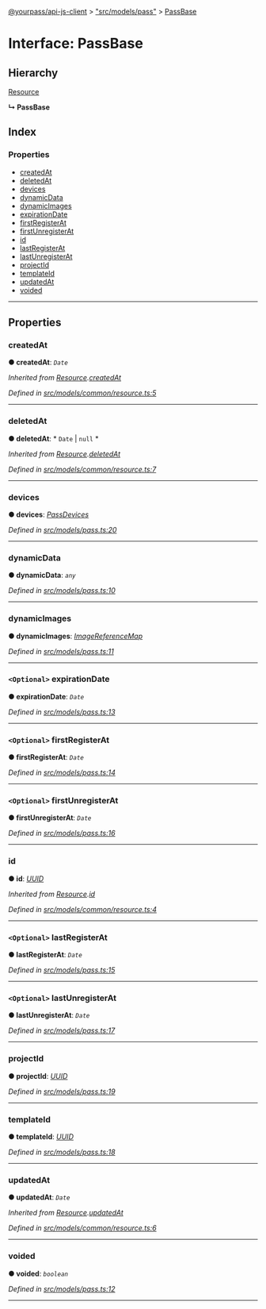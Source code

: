 [@yourpass/api-js-client](../README.md) > ["src/models/pass"](../modules/_src_models_pass_.md) > [PassBase](../interfaces/_src_models_pass_.passbase.md)

# Interface: PassBase

## Hierarchy

 [Resource](_src_models_common_resource_.resource.md)

**↳ PassBase**

## Index

### Properties

* [createdAt](_src_models_pass_.passbase.md#createdat)
* [deletedAt](_src_models_pass_.passbase.md#deletedat)
* [devices](_src_models_pass_.passbase.md#devices)
* [dynamicData](_src_models_pass_.passbase.md#dynamicdata)
* [dynamicImages](_src_models_pass_.passbase.md#dynamicimages)
* [expirationDate](_src_models_pass_.passbase.md#expirationdate)
* [firstRegisterAt](_src_models_pass_.passbase.md#firstregisterat)
* [firstUnregisterAt](_src_models_pass_.passbase.md#firstunregisterat)
* [id](_src_models_pass_.passbase.md#id)
* [lastRegisterAt](_src_models_pass_.passbase.md#lastregisterat)
* [lastUnregisterAt](_src_models_pass_.passbase.md#lastunregisterat)
* [projectId](_src_models_pass_.passbase.md#projectid)
* [templateId](_src_models_pass_.passbase.md#templateid)
* [updatedAt](_src_models_pass_.passbase.md#updatedat)
* [voided](_src_models_pass_.passbase.md#voided)

---

## Properties

<a id="createdat"></a>

###  createdAt

**● createdAt**: *`Date`*

*Inherited from [Resource](_src_models_common_resource_.resource.md).[createdAt](_src_models_common_resource_.resource.md#createdat)*

*Defined in [src/models/common/resource.ts:5](https://github.com/yourpass/yourpass-api-js-client/blob/3ba43c5/src/models/common/resource.ts#L5)*

___
<a id="deletedat"></a>

###  deletedAt

**● deletedAt**: * `Date` &#124; `null`
*

*Inherited from [Resource](_src_models_common_resource_.resource.md).[deletedAt](_src_models_common_resource_.resource.md#deletedat)*

*Defined in [src/models/common/resource.ts:7](https://github.com/yourpass/yourpass-api-js-client/blob/3ba43c5/src/models/common/resource.ts#L7)*

___
<a id="devices"></a>

###  devices

**● devices**: *[PassDevices](_src_models_pass_.passdevices.md)*

*Defined in [src/models/pass.ts:20](https://github.com/yourpass/yourpass-api-js-client/blob/3ba43c5/src/models/pass.ts#L20)*

___
<a id="dynamicdata"></a>

###  dynamicData

**● dynamicData**: *`any`*

*Defined in [src/models/pass.ts:10](https://github.com/yourpass/yourpass-api-js-client/blob/3ba43c5/src/models/pass.ts#L10)*

___
<a id="dynamicimages"></a>

###  dynamicImages

**● dynamicImages**: *[ImageReferenceMap](_src_models_image_.imagereferencemap.md)*

*Defined in [src/models/pass.ts:11](https://github.com/yourpass/yourpass-api-js-client/blob/3ba43c5/src/models/pass.ts#L11)*

___
<a id="expirationdate"></a>

### `<Optional>` expirationDate

**● expirationDate**: *`Date`*

*Defined in [src/models/pass.ts:13](https://github.com/yourpass/yourpass-api-js-client/blob/3ba43c5/src/models/pass.ts#L13)*

___
<a id="firstregisterat"></a>

### `<Optional>` firstRegisterAt

**● firstRegisterAt**: *`Date`*

*Defined in [src/models/pass.ts:14](https://github.com/yourpass/yourpass-api-js-client/blob/3ba43c5/src/models/pass.ts#L14)*

___
<a id="firstunregisterat"></a>

### `<Optional>` firstUnregisterAt

**● firstUnregisterAt**: *`Date`*

*Defined in [src/models/pass.ts:16](https://github.com/yourpass/yourpass-api-js-client/blob/3ba43c5/src/models/pass.ts#L16)*

___
<a id="id"></a>

###  id

**● id**: *[UUID](../modules/_src_models_common_uuid_.md#uuid)*

*Inherited from [Resource](_src_models_common_resource_.resource.md).[id](_src_models_common_resource_.resource.md#id)*

*Defined in [src/models/common/resource.ts:4](https://github.com/yourpass/yourpass-api-js-client/blob/3ba43c5/src/models/common/resource.ts#L4)*

___
<a id="lastregisterat"></a>

### `<Optional>` lastRegisterAt

**● lastRegisterAt**: *`Date`*

*Defined in [src/models/pass.ts:15](https://github.com/yourpass/yourpass-api-js-client/blob/3ba43c5/src/models/pass.ts#L15)*

___
<a id="lastunregisterat"></a>

### `<Optional>` lastUnregisterAt

**● lastUnregisterAt**: *`Date`*

*Defined in [src/models/pass.ts:17](https://github.com/yourpass/yourpass-api-js-client/blob/3ba43c5/src/models/pass.ts#L17)*

___
<a id="projectid"></a>

###  projectId

**● projectId**: *[UUID](../modules/_src_models_common_uuid_.md#uuid)*

*Defined in [src/models/pass.ts:19](https://github.com/yourpass/yourpass-api-js-client/blob/3ba43c5/src/models/pass.ts#L19)*

___
<a id="templateid"></a>

###  templateId

**● templateId**: *[UUID](../modules/_src_models_common_uuid_.md#uuid)*

*Defined in [src/models/pass.ts:18](https://github.com/yourpass/yourpass-api-js-client/blob/3ba43c5/src/models/pass.ts#L18)*

___
<a id="updatedat"></a>

###  updatedAt

**● updatedAt**: *`Date`*

*Inherited from [Resource](_src_models_common_resource_.resource.md).[updatedAt](_src_models_common_resource_.resource.md#updatedat)*

*Defined in [src/models/common/resource.ts:6](https://github.com/yourpass/yourpass-api-js-client/blob/3ba43c5/src/models/common/resource.ts#L6)*

___
<a id="voided"></a>

###  voided

**● voided**: *`boolean`*

*Defined in [src/models/pass.ts:12](https://github.com/yourpass/yourpass-api-js-client/blob/3ba43c5/src/models/pass.ts#L12)*

___

